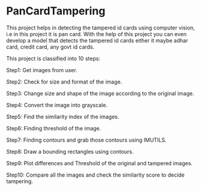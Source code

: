 # PanCardTampering
This project helps in detecting the tampered id cards using computer vision, i.e in this project it is pan card. 
With the help of this project you can even develop a model that detects the tampered id cards either it maybe adhar card, credit card, any govt id cards.

This project is classified into 10 steps: 

Step1: Get images from user.

Step2: Check for size and format of the image.

Step3: Change size and shape of the image according to the original image.

Step4: Convert the image into grayscale.

Step5: Find the similarity index of the images.

Step6: Finding threshold of the image.

Step7: Finding contours and grab those contours using IMUTILS.

Step8: Draw a bounding rectangles using contours.

Step9: Plot differences and Threshold of the original and tampered images.

Step10: Compare all the images and check the similarity score to decide tampering.

